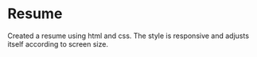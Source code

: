 # Resume
Created a resume using html and css. The style is responsive and adjusts itself according to screen size.
